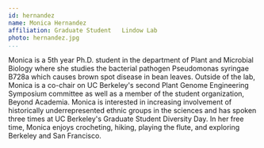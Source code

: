 ```yaml
---
id: hernandez
name: Monica Hernandez
affiliation: Graduate Student	Lindow Lab
photo: hernandez.jpg
...
```


Monica is a 5th year Ph\.D\. student in the department of Plant and Microbial
Biology where she studies the bacterial pathogen Pseudomonas syringae B728a
which causes brown spot disease in bean leaves. Outside of the lab, Monica is a
co-chair on UC Berkeley\'s second Plant Genome Engineering Symposium committee
as well as a member of the student organization, Beyond Academia.  Monica is
interested in increasing involvement of historically underrepresented ethnic
groups in the sciences and has spoken three times at UC Berkeley\'s Graduate
Student Diversity Day. In her free time, Monica enjoys crocheting, hiking,
playing the flute, and exploring Berkeley and San Francisco. 
